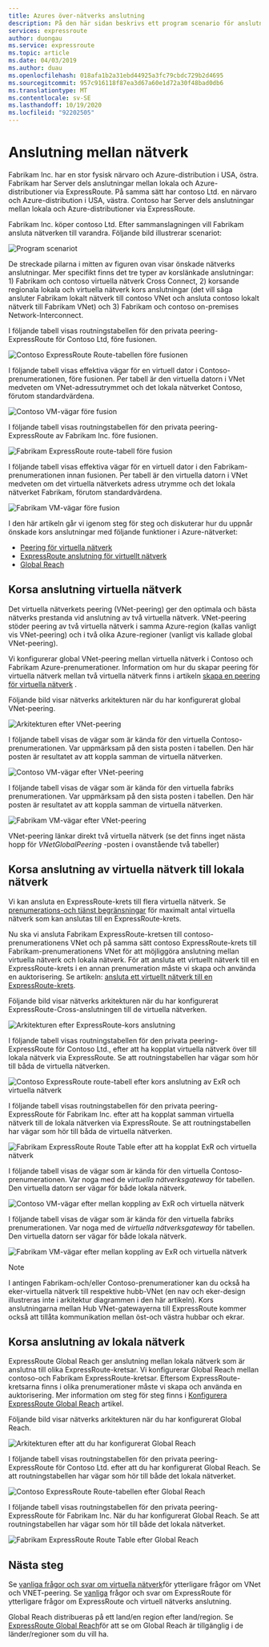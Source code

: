 ```yaml
---
title: Azures över-nätverks anslutning
description: På den här sidan beskrivs ett program scenario för anslutning mellan nätverk och lösning baserad på funktioner i Azure-nätverk.
services: expressroute
author: duongau
ms.service: expressroute
ms.topic: article
ms.date: 04/03/2019
ms.author: duau
ms.openlocfilehash: 018afa1b2a31ebd44925a3fc79cbdc729b2d4695
ms.sourcegitcommit: 957c916118f87ea3d67a60e1d72a30f48bad0db6
ms.translationtype: MT
ms.contentlocale: sv-SE
ms.lasthandoff: 10/19/2020
ms.locfileid: "92202505"
---
```

# <a name="cross-network-connectivity"></a>Anslutning mellan nätverk

Fabrikam Inc. har en stor fysisk närvaro och Azure-distribution i USA, östra. Fabrikam har Server dels anslutningar mellan lokala och Azure-distributioner via ExpressRoute. På samma sätt har contoso Ltd. en närvaro och Azure-distribution i USA, västra. Contoso har Server dels anslutningar mellan lokala och Azure-distributioner via ExpressRoute.  

Fabrikam Inc. köper contoso Ltd. Efter sammanslagningen vill Fabrikam ansluta nätverken till varandra. Följande bild illustrerar scenariot:

![Program scenariot](./media/cross-network-connectivity/premergerscenario.png)

De streckade pilarna i mitten av figuren ovan visar önskade nätverks anslutningar. Mer specifikt finns det tre typer av korslänkade anslutningar: 1) Fabrikam och contoso virtuella nätverk Cross Connect, 2) korsande regionala lokala och virtuella nätverk kors anslutningar (det vill säga ansluter Fabrikam lokalt nätverk till contoso VNet och ansluta contoso lokalt nätverk till Fabrikam VNet) och 3) Fabrikam och contoso on-premises Network-Interconnect. 

I följande tabell visas routningstabellen för den privata peering-ExpressRoute för Contoso Ltd, före fusionen.

![Contoso ExpressRoute Route-tabellen före fusionen](./media/cross-network-connectivity/contosoexr-rt-premerger.png)

I följande tabell visas effektiva vägar för en virtuell dator i Contoso-prenumerationen, före fusionen. Per tabell är den virtuella datorn i VNet medveten om VNet-adressutrymmet och det lokala nätverket Contoso, förutom standardvärdena.

![Contoso VM-vägar före fusion](./media/cross-network-connectivity/contosovm-routes-premerger.png)

I följande tabell visas routningstabellen för den privata peering-ExpressRoute av Fabrikam Inc. före fusionen.

![Fabrikam ExpressRoute route-tabell före fusion](./media/cross-network-connectivity/fabrikamexr-rt-premerger.png)

I följande tabell visas effektiva vägar för en virtuell dator i den Fabrikam-prenumerationen innan fusionen. Per tabell är den virtuella datorn i VNet medveten om det virtuella nätverkets adress utrymme och det lokala nätverket Fabrikam, förutom standardvärdena.

![Fabrikam VM-vägar före fusion](./media/cross-network-connectivity/fabrikamvm-routes-premerger.png)

I den här artikeln går vi igenom steg för steg och diskuterar hur du uppnår önskade kors anslutningar med följande funktioner i Azure-nätverket:

* [Peering för virtuella nätverk][Virtual network peering] 
* [ExpressRoute anslutning för virtuellt nätverk][connection]
* [Global Reach][Global Reach] 

## <a name="cross-connecting-vnets"></a>Korsa anslutning virtuella nätverk

Det virtuella nätverkets peering (VNet-peering) ger den optimala och bästa nätverks prestanda vid anslutning av två virtuella nätverk. VNet-peering stöder peering av två virtuella nätverk i samma Azure-region (kallas vanligt vis VNet-peering) och i två olika Azure-regioner (vanligt vis kallade global VNet-peering). 

Vi konfigurerar global VNet-peering mellan virtuella nätverk i Contoso och Fabrikam Azure-prenumerationer. Information om hur du skapar peering för virtuella nätverk mellan två virtuella nätverk finns i artikeln [skapa en peering för virtuella nätverk][Configure VNet peering] .

Följande bild visar nätverks arkitekturen när du har konfigurerat global VNet-peering.

![Arkitekturen efter VNet-peering](./media/cross-network-connectivity/vnet-peering.png )

I följande tabell visas de vägar som är kända för den virtuella Contoso-prenumerationen. Var uppmärksam på den sista posten i tabellen. Den här posten är resultatet av att koppla samman de virtuella nätverken.

![Contoso VM-vägar efter VNet-peering](./media/cross-network-connectivity/contosovm-routes-peering.png)

I följande tabell visas de vägar som är kända för den virtuella fabriks prenumerationen. Var uppmärksam på den sista posten i tabellen. Den här posten är resultatet av att koppla samman de virtuella nätverken.

![Fabrikam VM-vägar efter VNet-peering](./media/cross-network-connectivity/fabrikamvm-routes-peering.png)

VNet-peering länkar direkt två virtuella nätverk (se det finns inget nästa hopp för *VNetGlobalPeering* -posten i ovanstående två tabeller)

## <a name="cross-connecting-vnets-to-the-on-premises-networks"></a>Korsa anslutning av virtuella nätverk till lokala nätverk

Vi kan ansluta en ExpressRoute-krets till flera virtuella nätverk. Se [prenumerations-och tjänst begränsningar][Subscription limits] för maximalt antal virtuella nätverk som kan anslutas till en ExpressRoute-krets. 

Nu ska vi ansluta Fabrikam ExpressRoute-kretsen till contoso-prenumerationens VNet och på samma sätt contoso ExpressRoute-krets till Fabrikam-prenumerationens VNet för att möjliggöra anslutning mellan virtuella nätverk och lokala nätverk. För att ansluta ett virtuellt nätverk till en ExpressRoute-krets i en annan prenumeration måste vi skapa och använda en auktorisering.  Se artikeln: [ansluta ett virtuellt nätverk till en ExpressRoute-krets][Connect-ER-VNet].

Följande bild visar nätverks arkitekturen när du har konfigurerat ExpressRoute-Cross-anslutningen till de virtuella nätverken.

![Arkitekturen efter ExpressRoute-kors anslutning](./media/cross-network-connectivity/exr-x-connect.png)

I följande tabell visas routningstabellen för den privata peering-ExpressRoute för Contoso Ltd., efter att ha kopplat virtuella nätverk över till lokala nätverk via ExpressRoute. Se att routningstabellen har vägar som hör till båda de virtuella nätverken.

![Contoso ExpressRoute route-tabell efter kors anslutning av ExR och virtuella nätverk](./media/cross-network-connectivity/contosoexr-rt-xconnect.png)

I följande tabell visas routningstabellen för den privata peering-ExpressRoute för Fabrikam Inc. efter att ha kopplat samman virtuella nätverk till de lokala nätverken via ExpressRoute. Se att routningstabellen har vägar som hör till båda de virtuella nätverken.

![Fabrikam ExpressRoute Route Table efter att ha kopplat ExR och virtuella nätverk](./media/cross-network-connectivity/fabrikamexr-rt-xconnect.png)

I följande tabell visas de vägar som är kända för den virtuella Contoso-prenumerationen. Var noga med de *virtuella nätverksgateway* för tabellen. Den virtuella datorn ser vägar för både lokala nätverk.

![Contoso VM-vägar efter mellan koppling av ExR och virtuella nätverk](./media/cross-network-connectivity/contosovm-routes-xconnect.png)

I följande tabell visas de vägar som är kända för den virtuella fabriks prenumerationen. Var noga med de *virtuella nätverksgateway* för tabellen. Den virtuella datorn ser vägar för både lokala nätverk.

![Fabrikam VM-vägar efter mellan koppling av ExR och virtuella nätverk](./media/cross-network-connectivity/fabrikamvm-routes-xconnect.png)

>[!NOTE]
>I antingen Fabrikam-och/eller Contoso-prenumerationer kan du också ha eker-virtuella nätverk till respektive hubb-VNet (en nav och eker-design illustreras inte i arkitektur diagrammen i den här artikeln). Kors anslutningarna mellan Hub VNet-gatewayerna till ExpressRoute kommer också att tillåta kommunikation mellan öst-och västra hubbar och ekrar.
>

## <a name="cross-connecting-on-premises-networks"></a>Korsa anslutning av lokala nätverk

ExpressRoute Global Reach ger anslutning mellan lokala nätverk som är anslutna till olika ExpressRoute-kretsar. Vi konfigurerar Global Reach mellan contoso-och Fabrikam ExpressRoute-kretsar. Eftersom ExpressRoute-kretsarna finns i olika prenumerationer måste vi skapa och använda en auktorisering. Mer information om steg för steg finns i [Konfigurera ExpressRoute Global Reach][Configure Global Reach] artikel.

Följande bild visar nätverks arkitekturen när du har konfigurerat Global Reach.

![Arkitekturen efter att du har konfigurerat Global Reach](./media/cross-network-connectivity/globalreach.png)

I följande tabell visas routningstabellen för den privata peering-ExpressRoute för Contoso Ltd. efter att du har konfigurerat Global Reach. Se att routningstabellen har vägar som hör till både det lokala nätverket. 

![Contoso ExpressRoute Route-tabellen efter Global Reach](./media/cross-network-connectivity/contosoexr-rt-gr.png)

I följande tabell visas routningstabellen för den privata peering-ExpressRoute för Fabrikam Inc. När du har konfigurerat Global Reach. Se att routningstabellen har vägar som hör till både det lokala nätverket.

![Fabrikam ExpressRoute Route Table efter Global Reach]( ./media/cross-network-connectivity/fabrikamexr-rt-gr.png )

## <a name="next-steps"></a>Nästa steg

Se [vanliga frågor och svar om virtuella nätverk][VNet-FAQ]för ytterligare frågor om VNet och VNET-peering. Se [vanliga][ER-FAQ] frågor och svar om ExpressRoute för ytterligare frågor om ExpressRoute och virtuell nätverks anslutning.

Global Reach distribueras på ett land/en region efter land/region. Se [ExpressRoute Global Reach][Global Reach]för att se om Global Reach är tillgänglig i de länder/regioner som du vill ha.

<!--Link References-->
[Virtual network peering]: ../virtual-network/virtual-network-peering-overview.md
[connection]: ./expressroute-howto-linkvnet-portal-resource-manager.md
[Global Reach]: ./expressroute-global-reach.md
[Configure VNet peering]: ../virtual-network/create-peering-different-subscriptions.md
[Configure Global Reach]: ./expressroute-howto-set-global-reach.md
[Subscription limits]: ../azure-resource-manager/management/azure-subscription-service-limits.md#networking-limits
[Connect-ER-VNet]: ./expressroute-howto-linkvnet-portal-resource-manager.md
[ER-FAQ]: ./expressroute-faqs.md
[VNet-FAQ]: https://docs.microsoft.com/azure/virtual-network/virtual-networks-faq